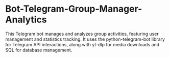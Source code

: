 # Bot-Telegram-Group-Manager-Analytics
This Telegram bot manages and analyzes group activities, featuring user management and statistics tracking. It uses the python-telegram-bot library for Telegram API interactions, along with yt-dlp for media downloads and SQL for database management.
